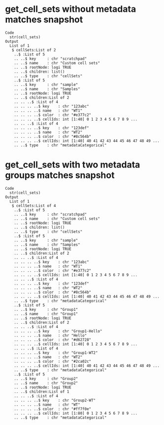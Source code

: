# get_cell_sets without metadata matches snapshot

    Code
      str(cell_sets)
    Output
      List of 1
       $ cellSets:List of 2
        ..$ :List of 5
        .. ..$ key     : chr "scratchpad"
        .. ..$ name    : chr "Custom cell sets"
        .. ..$ rootNode: logi TRUE
        .. ..$ children: list()
        .. ..$ type    : chr "cellSets"
        ..$ :List of 5
        .. ..$ key     : chr "sample"
        .. ..$ name    : chr "Samples"
        .. ..$ rootNode: logi TRUE
        .. ..$ children:List of 2
        .. .. ..$ :List of 4
        .. .. .. ..$ key    : chr "123abc"
        .. .. .. ..$ name   : chr "WT1"
        .. .. .. ..$ color  : chr "#e377c2"
        .. .. .. ..$ cellIds: int [1:40] 0 1 2 3 4 5 6 7 8 9 ...
        .. .. ..$ :List of 4
        .. .. .. ..$ key    : chr "123def"
        .. .. .. ..$ name   : chr "WT2"
        .. .. .. ..$ color  : chr "#8c564b"
        .. .. .. ..$ cellIds: int [1:40] 40 41 42 43 44 45 46 47 48 49 ...
        .. ..$ type    : chr "metadataCategorical"

# get_cell_sets with two metadata groups matches snapshot

    Code
      str(cell_sets)
    Output
      List of 1
       $ cellSets:List of 4
        ..$ :List of 5
        .. ..$ key     : chr "scratchpad"
        .. ..$ name    : chr "Custom cell sets"
        .. ..$ rootNode: logi TRUE
        .. ..$ children: list()
        .. ..$ type    : chr "cellSets"
        ..$ :List of 5
        .. ..$ key     : chr "sample"
        .. ..$ name    : chr "Samples"
        .. ..$ rootNode: logi TRUE
        .. ..$ children:List of 2
        .. .. ..$ :List of 4
        .. .. .. ..$ key    : chr "123abc"
        .. .. .. ..$ name   : chr "WT1"
        .. .. .. ..$ color  : chr "#e377c2"
        .. .. .. ..$ cellIds: int [1:40] 0 1 2 3 4 5 6 7 8 9 ...
        .. .. ..$ :List of 4
        .. .. .. ..$ key    : chr "123def"
        .. .. .. ..$ name   : chr "WT2"
        .. .. .. ..$ color  : chr "#8c564b"
        .. .. .. ..$ cellIds: int [1:40] 40 41 42 43 44 45 46 47 48 49 ...
        .. ..$ type    : chr "metadataCategorical"
        ..$ :List of 5
        .. ..$ key     : chr "Group1"
        .. ..$ name    : chr "Group1"
        .. ..$ rootNode: logi TRUE
        .. ..$ children:List of 2
        .. .. ..$ :List of 4
        .. .. .. ..$ key    : chr "Group1-Hello"
        .. .. .. ..$ name   : chr "Hello"
        .. .. .. ..$ color  : chr "#d62728"
        .. .. .. ..$ cellIds: int [1:40] 0 1 2 3 4 5 6 7 8 9 ...
        .. .. ..$ :List of 4
        .. .. .. ..$ key    : chr "Group1-WT2"
        .. .. .. ..$ name   : chr "WT2"
        .. .. .. ..$ color  : chr "#2ca02c"
        .. .. .. ..$ cellIds: int [1:40] 40 41 42 43 44 45 46 47 48 49 ...
        .. ..$ type    : chr "metadataCategorical"
        ..$ :List of 5
        .. ..$ key     : chr "Group2"
        .. ..$ name    : chr "Group2"
        .. ..$ rootNode: logi TRUE
        .. ..$ children:List of 1
        .. .. ..$ :List of 4
        .. .. .. ..$ key    : chr "Group2-WT"
        .. .. .. ..$ name   : chr "WT"
        .. .. .. ..$ color  : chr "#ff7f0e"
        .. .. .. ..$ cellIds: int [1:80] 0 1 2 3 4 5 6 7 8 9 ...
        .. ..$ type    : chr "metadataCategorical"

